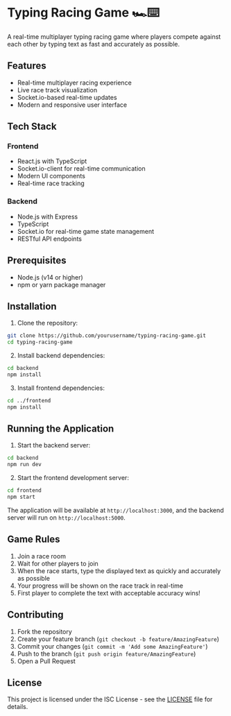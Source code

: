 # Typing Racing Game 🏎️⌨️

A real-time multiplayer typing racing game where players compete against each other by typing text as fast and accurately as possible.

## Features

- Real-time multiplayer racing experience
- Live race track visualization
- Socket.io-based real-time updates
- Modern and responsive user interface

## Tech Stack

### Frontend
- React.js with TypeScript
- Socket.io-client for real-time communication
- Modern UI components
- Real-time race tracking

### Backend
- Node.js with Express
- TypeScript
- Socket.io for real-time game state management
- RESTful API endpoints

## Prerequisites

- Node.js (v14 or higher)
- npm or yarn package manager

## Installation

1. Clone the repository:
```bash
git clone https://github.com/yourusername/typing-racing-game.git
cd typing-racing-game
```

2. Install backend dependencies:
```bash
cd backend
npm install
```

3. Install frontend dependencies:
```bash
cd ../frontend
npm install
```

## Running the Application

1. Start the backend server:
```bash
cd backend
npm run dev
```

2. Start the frontend development server:
```bash
cd frontend
npm start
```

The application will be available at `http://localhost:3000`, and the backend server will run on `http://localhost:5000`.

## Game Rules

1. Join a race room
2. Wait for other players to join
3. When the race starts, type the displayed text as quickly and accurately as possible
4. Your progress will be shown on the race track in real-time
5. First player to complete the text with acceptable accuracy wins!

## Contributing

1. Fork the repository
2. Create your feature branch (`git checkout -b feature/AmazingFeature`)
3. Commit your changes (`git commit -m 'Add some AmazingFeature'`)
4. Push to the branch (`git push origin feature/AmazingFeature`)
5. Open a Pull Request

## License

This project is licensed under the ISC License - see the [LICENSE](LICENSE) file for details.